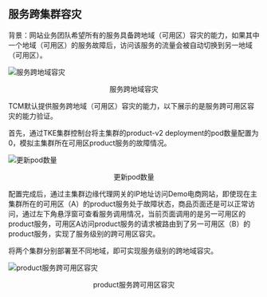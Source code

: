 ## 服务跨集群容灾

背景：网站业务团队希望所有的服务具备跨地域（可用区）容灾的能力，如果其中一个地域（可用区）的服务故障后，访问该服务的流量会被自动切换到另一地域（可用区）。

![服务跨地域容灾](https://qcloudimg.tencent-cloud.cn/raw/39c052c3f5d940be2d87ae76f5ca17e5.svg)
<center>服务跨地域容灾</center>


TCM默认提供服务跨地域（可用区）容灾的能力，以下展示的是服务跨可用区容灾的能力验证。

首先，通过TKE集群控制台将主集群的product-v2 deployment的pod数量配置为0，模拟主集群所在可用区product服务的故障情况。

![更新pod数量](https://qcloudimg.tencent-cloud.cn/raw/2d0486ec2bc763fdb9fd432fb7c4a384.png)
<center>更新pod数量</center>



配置完成后，通过主集群边缘代理网关的IP地址访问Demo电商网站，即使现在主集群所在的可用区（A）的product服务处于故障状态，商品页面还是可以正常访问，通过左下角悬浮窗可查看服务调用情况，当前页面调用的是另一可用区的product服务，可用区A访问product服务的请求被路由到了另一可用区（B）的product服务，实现了服务级别的跨可用区容灾。

将两个集群分别部署至不同地域，即可实现服务级别的跨地域容灾。

![product服务跨可用区容灾](https://qcloudimg.tencent-cloud.cn/raw/fe7644d7481da15e8830481fdb5ec1c3.png)
<center>product服务跨可用区容灾</center>